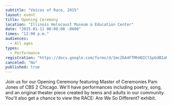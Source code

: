 ```yaml
---
subtitle: "Voices of Race, 2015"
layout: event
title: Opening Ceremony
location: "Illinois Holocaust Museum & Education Center"
date: "2015-01-11 00:00:00 -0600"
times: "12:00 p.m."
audiences: 
  - All ages
types: 
  - Performance
registration: "https://docs.google.com/forms/d/1mcZ6A4FTMhHDICtSpGdBIaMgdHzP6f_Fnmbj_gJ4eRc/viewform"
canceled: "No"
published: true
---
```


Join us for our Opening Ceremony featuring Master of Ceremonies Pam Jones of CBS 2 Chicago. We'll have performances including poetry, song, and an original theater piece created by teens and adults in our community. You'll also get a chance to view the RACE: Are We So Different? exhibit.